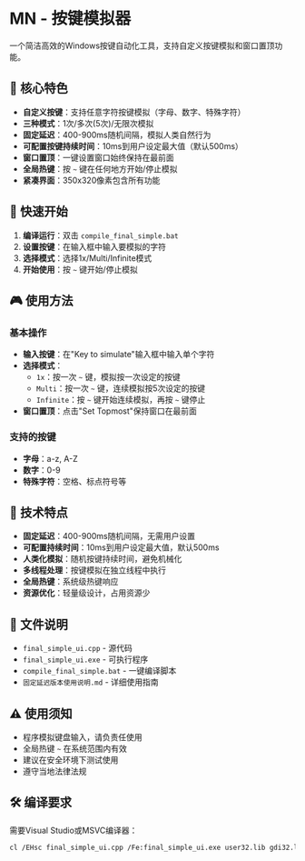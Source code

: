 # MN - 按键模拟器

一个简洁高效的Windows按键自动化工具，支持自定义按键模拟和窗口置顶功能。

## 🎯 核心特色

- **自定义按键**：支持任意字符按键模拟（字母、数字、特殊字符）
- **三种模式**：1次/多次(5次)/无限次模拟
- **固定延迟**：400-900ms随机间隔，模拟人类自然行为
- **可配置按键持续时间**：10ms到用户设定最大值（默认500ms）
- **窗口置顶**：一键设置窗口始终保持在最前面
- **全局热键**：按 `~` 键在任何地方开始/停止模拟
- **紧凑界面**：350x320像素包含所有功能

## 🚀 快速开始

1. **编译运行**：双击 `compile_final_simple.bat`
2. **设置按键**：在输入框中输入要模拟的字符
3. **选择模式**：选择1x/Multi/Infinite模式
4. **开始使用**：按 `~` 键开始/停止模拟

## 🎮 使用方法

### 基本操作
- **输入按键**：在"Key to simulate"输入框中输入单个字符
- **选择模式**：
  - `1x`：按一次 `~` 键，模拟按一次设定的按键
  - `Multi`：按一次 `~` 键，连续模拟按5次设定的按键
  - `Infinite`：按 `~` 键开始连续模拟，再按 `~` 键停止
- **窗口置顶**：点击"Set Topmost"保持窗口在最前面

### 支持的按键
- **字母**：a-z, A-Z
- **数字**：0-9
- **特殊字符**：空格、标点符号等

## 🔧 技术特点

- **固定延迟**：400-900ms随机间隔，无需用户设置
- **可配置持续时间**：10ms到用户设定最大值，默认500ms
- **人类化模拟**：随机按键持续时间，避免机械化
- **多线程处理**：按键模拟在独立线程中执行
- **全局热键**：系统级热键响应
- **资源优化**：轻量级设计，占用资源少

## 📁 文件说明

- `final_simple_ui.cpp` - 源代码
- `final_simple_ui.exe` - 可执行程序
- `compile_final_simple.bat` - 一键编译脚本
- `固定延迟版本使用说明.md` - 详细使用指南

## ⚠️ 使用须知

- 程序模拟键盘输入，请负责任使用
- 全局热键 `~` 在系统范围内有效
- 建议在安全环境下测试使用
- 遵守当地法律法规

## 🛠️ 编译要求

需要Visual Studio或MSVC编译器：
```bash
cl /EHsc final_simple_ui.cpp /Fe:final_simple_ui.exe user32.lib gdi32.lib comctl32.lib /link /SUBSYSTEM:WINDOWS
```
